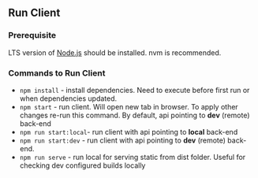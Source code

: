 ## Run Client

### Prerequisite

LTS version of [Node.js](https://nodejs.org) should be installed. nvm is recommended. 

### Commands to Run Client

* `npm install` - install dependencies. Need to execute before first run or when dependencies updated.
* `npm start` - run client. Will open new tab in browser.
  To apply other changes re-run this command. By default, api pointing to **dev** (remote) back-end
* `npm run start:local`- run client with api pointing to **local** back-end
* `npm run start:dev` - run client with api pointing to **dev** (remote) back-end.
* `npm run serve` - run local for serving static from dist folder. Useful for checking dev configured builds locally
